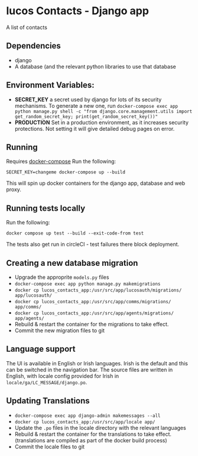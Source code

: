 # lucos Contacts - Django app
A list of contacts

## Dependencies
* django
* A database (and the relevant python libraries to use that database

## Environment Variables:

* **SECRET_KEY** a secret used by django for lots of its security mechanisms.  To generate a new one, run `docker-compose exec app python manage.py shell -c "from django.core.management.utils import get_random_secret_key; print(get_random_secret_key())"`
* **PRODUCTION** Set in a production environment, as it increases security protections.  Not setting it will give detailed debug pages on error.

## Running
Requires [docker-compose](https://docs.docker.com/compose/)
Run the following:

`SECRET_KEY=changeme docker-compose up --build`

This will spin up docker containers for the django app, database and web proxy.

## Running tests locally
Run the following:

`docker compose up test --build --exit-code-from test`

The tests also get run in circleCI - test failures there block deployment.

## Creating a new database migration

* Upgrade the approprite `models.py` files
* `docker-compose exec app python manage.py makemigrations`
* `docker cp lucos_contacts_app:/usr/src/app/lucosauth/migrations/ app/lucosauth/`
* `docker cp lucos_contacts_app:/usr/src/app/comms/migrations/ app/comms/`
* `docker cp lucos_contacts_app:/usr/src/app/agents/migrations/ app/agents/`
* Rebuild & restart the container for the migrations to take effect.
* Commit the new migration files to git

## Language support
The UI is available in English or Irish languages.  Irish is the default and this can be switched in the navigation bar.  The source files are written in English, with locale config provided for Irish in `locale/ga/LC_MESSAGE/django.po`.

## Updating Translations

* `docker-compose exec app django-admin makemessages --all`
* `docker cp lucos_contacts_app:/usr/src/app/locale app/`
* Update the `.po` files in the locale directory with the relevant languages
* Rebuild & restart the container for the translations to take effect.  (translations are compiled as part of the docker build process)
* Commit the locale files to git